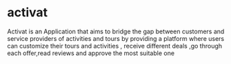 # activat
Activat is an Application that aims to bridge the gap between customers and service providers of activities and tours by providing a platform where users can customize their tours and activities , receive different deals ,go through each offer,read reviews and approve the most suitable one

